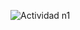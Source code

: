 
![Actividad n1](https://github.com/ISPC-TST-AyC-2024/Tarea1/assets/108839778/0382b25b-af6a-40ca-ad53-fdc5add7f89f)
